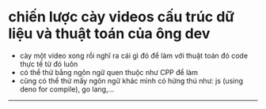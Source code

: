 # chiến lược cày videos cấu trúc dữ liệu và thuật toán của ông dev

- cày một video xong rồi nghĩ ra cái gì đó để làm với thuật toán đó code thực tế từ đó luôn
- có thể thử bằng ngôn ngữ quen thuộc như CPP để làm
- cũng có thể thử mấy ngôn ngữ khác mình có hứng thú như: js (using deno for compile), go lang,...

---

>
